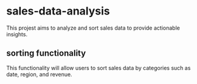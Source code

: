 # sales-data-analysis
This projest aims to analyze and sort sales data to provide actionable insights.
## sorting functionality
This functionality will allow users to sort sales data by categories such as date, region, and revenue.
